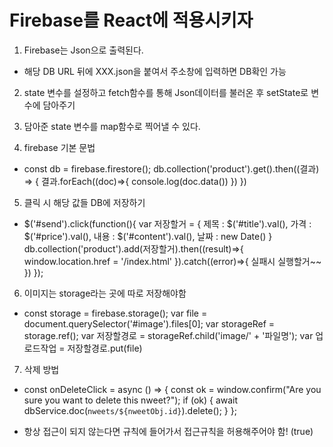 # Firebase를 React에 적용시키자

1. Firebase는 Json으로 출력된다.
 - 해당 DB URL 뒤에 XXX.json을 붙여서 주소창에 입력하면 DB확인 가능

2. state 변수를 설정하고 fetch함수를 통해 Json데이터를 불러온 후 setState로 변수에 담아주기

3. 담아준 state 변수를 map함수로 찍어낼 수 있다.

4. firebase 기본 문법
 - const db = firebase.firestore();
    db.collection('product').get().then((결과) => {
        결과.forEach((doc)=>{
      console.log(doc.data())
    })
  })

5. 클릭 시 해당 값들 DB에 저장하기
 - $('#send').click(function(){
    var 저장할거 = { 
        제목 : $('#title').val(),
        가격 : $('#price').val(),
        내용 : $('#content').val(),
        날짜 : new Date()
    }
    db.collection('product').add(저장할거).then((result)=>{
        window.location.href = '/index.html'
    }).catch((error)=>{
        실패시 실행할거~~
    })
    });

6. 이미지는 storage라는 곳에 따로 저장해야함
 - const storage = firebase.storage();
    var file = document.querySelector('#image').files[0];
    var storageRef = storage.ref();
    var 저장할경로 = storageRef.child('image/' + '파일명');
    var 업로드작업 = 저장할경로.put(file)

7. 삭제 방법
 - const onDeleteClick = async () => {
        const ok = window.confirm("Are you sure you want to delete this nweet?");
        if (ok) {
        await dbService.doc(`nweets/${nweetObj.id}`).delete();
        }
    };

* 항상 접근이 되지 않는다면 규칙에 들어가서 접근규칙을 허용해주어야 함! (true)